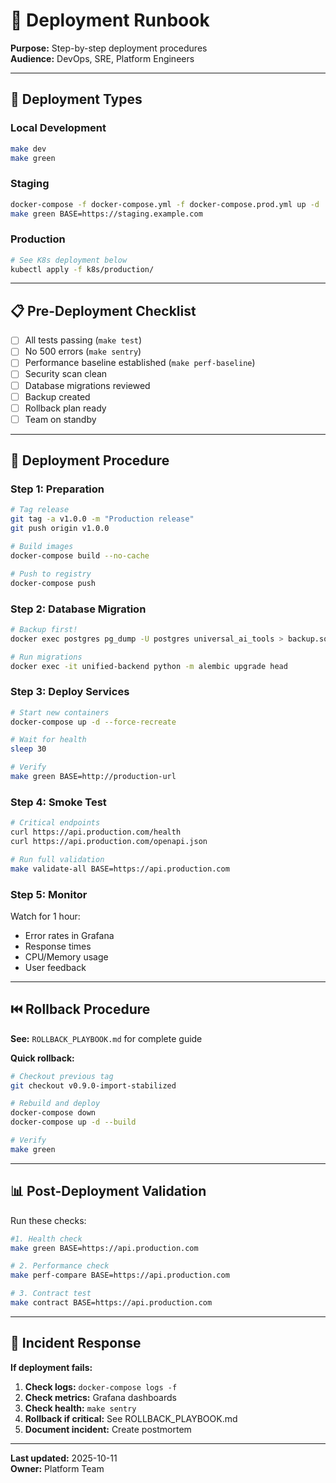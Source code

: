 # 📘 Deployment Runbook

**Purpose:** Step-by-step deployment procedures  
**Audience:** DevOps, SRE, Platform Engineers

---

## 🎯 Deployment Types

### **Local Development**
```bash
make dev
make green
```

### **Staging**
```bash
docker-compose -f docker-compose.yml -f docker-compose.prod.yml up -d
make green BASE=https://staging.example.com
```

### **Production**
```bash
# See K8s deployment below
kubectl apply -f k8s/production/
```

---

## 📋 Pre-Deployment Checklist

- [ ] All tests passing (`make test`)
- [ ] No 500 errors (`make sentry`)
- [ ] Performance baseline established (`make perf-baseline`)
- [ ] Security scan clean
- [ ] Database migrations reviewed
- [ ] Backup created
- [ ] Rollback plan ready
- [ ] Team on standby

---

## 🚀 Deployment Procedure

### **Step 1: Preparation**
```bash
# Tag release
git tag -a v1.0.0 -m "Production release"
git push origin v1.0.0

# Build images
docker-compose build --no-cache

# Push to registry
docker-compose push
```

### **Step 2: Database Migration**
```bash
# Backup first!
docker exec postgres pg_dump -U postgres universal_ai_tools > backup.sql

# Run migrations
docker exec -it unified-backend python -m alembic upgrade head
```

### **Step 3: Deploy Services**
```bash
# Start new containers
docker-compose up -d --force-recreate

# Wait for health
sleep 30

# Verify
make green BASE=http://production-url
```

### **Step 4: Smoke Test**
```bash
# Critical endpoints
curl https://api.production.com/health
curl https://api.production.com/openapi.json

# Run full validation
make validate-all BASE=https://api.production.com
```

### **Step 5: Monitor**
Watch for 1 hour:
- Error rates in Grafana
- Response times
- CPU/Memory usage
- User feedback

---

## ⏮️ Rollback Procedure

**See:** `ROLLBACK_PLAYBOOK.md` for complete guide

**Quick rollback:**
```bash
# Checkout previous tag
git checkout v0.9.0-import-stabilized

# Rebuild and deploy
docker-compose down
docker-compose up -d --build

# Verify
make green
```

---

## 📊 Post-Deployment Validation

Run these checks:

```bash
#1. Health check
make green BASE=https://api.production.com

# 2. Performance check
make perf-compare BASE=https://api.production.com

# 3. Contract test
make contract BASE=https://api.production.com
```

---

## 🚨 Incident Response

**If deployment fails:**

1. **Check logs:** `docker-compose logs -f`
2. **Check metrics:** Grafana dashboards
3. **Check health:** `make sentry`
4. **Rollback if critical:** See ROLLBACK_PLAYBOOK.md
5. **Document incident:** Create postmortem

---

**Last updated:** 2025-10-11  
**Owner:** Platform Team

